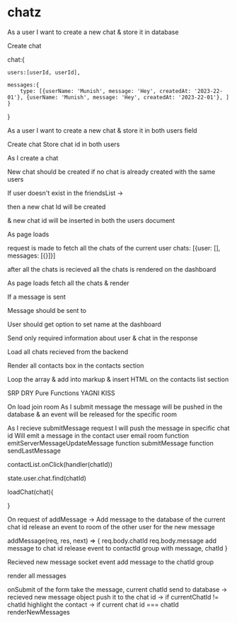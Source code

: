 # chatz

As a user I want to create a new chat & store it in database

Create chat

chat:{

    users:[userId, userId],

    messages:{
        type: [{userName: 'Munish', message: 'Hey', createdAt: '2023-22-01'}, {userName: 'Munish', message: 'Hey', createdAt: '2023-22-01'}, ]
    }

}

As a user I want to create a new chat & store it in both users field

Create chat
Store chat id in both users

As I create a chat

New chat should be created if no chat is already created with the same users

If user doesn't exist in the friendsList ->

then a new chat Id will be created

& new chat id will be inserted in both the users document

As page loads

request is made to fetch all the chats of the current user
chats: [{user: [], messages: [{}]}]

after all the chats is recieved all the chats is rendered on the dashboard

As page loads fetch all the chats & render

If a message is sent

Message should be sent to

User should get option to set name at the dashboard

Send only required information about user & chat in the response

Load all chats recieved from the backend

Render all contacts box in the contacts section

Loop the array & add into markup & insert HTML on the contacts list section

SRP
DRY
Pure Functions
YAGNI
KISS

On load join room
As I submit message the message will be pushed in the database & an event will be released for the specific room

As I recieve submitMessage request I will push the message in specific chat id
Will emit a message in the contact user email room
function emitServerMessageUpdateMessage
function submitMessage
function sendLastMessage

contactList.onClick(handler(chatId))

state.user.chat.find(chatId)

loadChat(chat){

}

On request of addMessage ->
Add message to the database of the current chat id
release an event to room of the other user for the new message

addMessage(req, res, next) => {
req.body.chatId
req.body.message
add message to chat id
release event to contactId group with message, chatId
}

Recieved new message socket event
add message to the chatId group

render all messages

onSubmit of the form
take the message, current chatId
send to database -> recieved new message object push it to the chat id -> if currentChatId != chatId highlight the contact
-> if current chat id === chatId renderNewMessages
